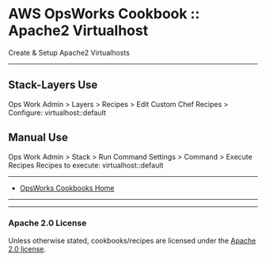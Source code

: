 # AWS OpsWorks Cookbook :: Apache2 Virtualhost

Create & Setup Apache2 Virtualhosts

----

## Stack-Layers Use

Ops Work Admin > Layers > Recipes > Edit
Custom Chef Recipes > Configure: virtualhost::default

## Manual Use

Ops Work Admin > Stack > Run Command
Settings > Command > Execute Recipes
Recipes to execute: virtualhost::default

----

* [OpsWorks Cookbooks Home](https://github.com/tribalNerd/aws-opsworks-cookbooks/)

----
----

### Apache 2.0 License

Unless otherwise stated, cookbooks/recipes are licensed under the [Apache 2.0 license](http://aws.amazon.com/apache-2-0/).